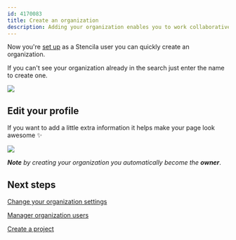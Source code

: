 ```yaml
---
id: 4170083
title: Create an organization
description: Adding your organization enables you to work collaboratively with your colleagues 
---
```

Now you're [set up](../getting-started.md) as a Stencila user you can quickly create an organization.    

If you can't see your organization already in the search just enter the name to create one.

![](http://stencila.github.io/hub/manager/snaps/orgs-owner-360x640.png)

## Edit your profile

If you want to add a little extra information it helps make your page look awesome :sparkles:

![](http://stencila.github.io/hub/manager/snaps/an-org-settings-owner-data-label-profile-form.png)

***Note** by creating your organization you automatically become the **owner***.

## Next steps

[Change your organization settings](./Manage-your-organization-settings.md)

[Manager organization users](./manage-organization-users.md) 

[Create a project](../projects/create-a-project.md) 

